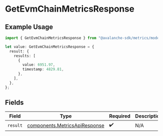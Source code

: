# GetEvmChainMetricsResponse

## Example Usage

```typescript
import { GetEvmChainMetricsResponse } from "@avalanche-sdk/metrics/models/operations";

let value: GetEvmChainMetricsResponse = {
  result: {
    results: [
      {
        value: 6951.97,
        timestamp: 4829.81,
      },
    ],
  },
};
```

## Fields

| Field                                                                          | Type                                                                           | Required                                                                       | Description                                                                    |
| ------------------------------------------------------------------------------ | ------------------------------------------------------------------------------ | ------------------------------------------------------------------------------ | ------------------------------------------------------------------------------ |
| `result`                                                                       | [components.MetricsApiResponse](../../models/components/metricsapiresponse.md) | :heavy_check_mark:                                                             | N/A                                                                            |